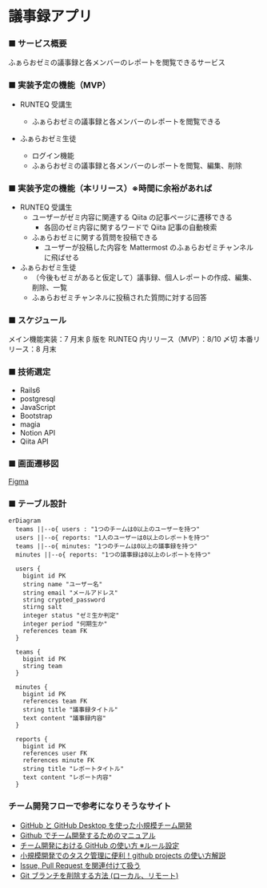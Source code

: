 # 議事録アプリ

### ■ サービス概要

ふぁらおゼミの議事録と各メンバーのレポートを閲覧できるサービス

### ■ 実装予定の機能（MVP）

- RUNTEQ 受講生

  - ふぁらおゼミの議事録と各メンバーのレポートを閲覧できる

- ふぁらおゼミ生徒
  - ログイン機能
  - ふぁらおゼミの議事録と各メンバーのレポートを閲覧、編集、削除

### ■ 実装予定の機能（本リリース）※時間に余裕があれば

- RUNTEQ 受講生
  - ユーザーがゼミ内容に関連する Qiita の記事ページに遷移できる
    - 各回のゼミ内容に関するワードで Qiita 記事の自動検索
  - ふぁらおゼミに関する質問を投稿できる
    - ユーザーが投稿した内容を Mattermost のふぁらおゼミチャンネルに飛ばせる
- ふぁらおゼミ生徒
  - （今後もゼミがあると仮定して）議事録、個人レポートの作成、編集、削除、一覧
  - ふぁらおゼミチャンネルに投稿された質問に対する回答

### ■ スケジュール

メイン機能実装：7 月末
β 版を RUNTEQ 内リリース（MVP）：8/10 〆切
本番リリース：8 月末

### ■ 技術選定

- Rails6
- postgresql
- JavaScript
- Bootstrap
- magia
- Notion API
- Qiita API

### ■ 画面遷移図
[Figma](https://www.figma.com/file/VJrl7KO9RicOxZos05q4Xw/zemigiziroku?type=design&node-id=0-1&mode=design&t=DmCYD2zU3iZhYsxP-0)

### ■ テーブル設計
```mermaid
erDiagram
  teams ||--o{ users : "1つのチームは0以上のユーザーを持つ"
  users ||--o{ reports: "1人のユーザーは0以上のレポートを持つ"
  teams ||--o{ minutes: "1つのチームは0以上の議事録を持つ"
  minutes ||--o{ reports: "1つの議事録は0以上のレポートを持つ"

  users {
    bigint id PK
    string name "ユーザー名"
    string email "メールアドレス"
    string crypted_password
    stirng salt
    integer status "ゼミ生か判定"
    integer period "何期生か"
    references team FK
  }

  teams {
    bigint id PK
    string team
  }

  minutes {
    bigint id PK
    references team FK
    string title "議事録タイトル"
    text content "議事録内容"
  }

  reports {
    bigint id PK
    references user FK
    references minute FK
    string title "レポートタイトル"
    text content "レポート内容"
  }
```

### チーム開発フローで参考になりそうなサイト

- [GitHub と GitHub Desktop を使った小規模チーム開発](https://am1tanaka.hatenablog.com/entry/2015/11/06/130120)
- [Github でチーム開発するためのマニュアル](https://qiita.com/siida36/items/880d92559af9bd245c34)
- [チーム開発における GitHub の使い方 ※ルール設定](https://zenn.dev/ynakashi/articles/0c353cebd34bd6)
- [小規模開発でのタスク管理に便利！github projects の使い方解説](https://gattino.jp/github-projects/)
- [Issue, Pull Request を関連付けて扱う](https://qiita.com/kodai_0122/items/18f7faa80f0302244c51)
- [Git ブランチを削除する方法 (ローカル、リモート)](https://www.freecodecamp.org/japanese/news/how-to-delete-a-git-branch-both-locally-and-remotely/)
